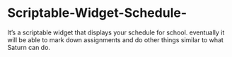 # Scriptable-Widget-Schedule-
It’s a scriptable widget that displays your schedule for school. 
eventually it will be able to mark down assignments and do other things similar to what Saturn can do.